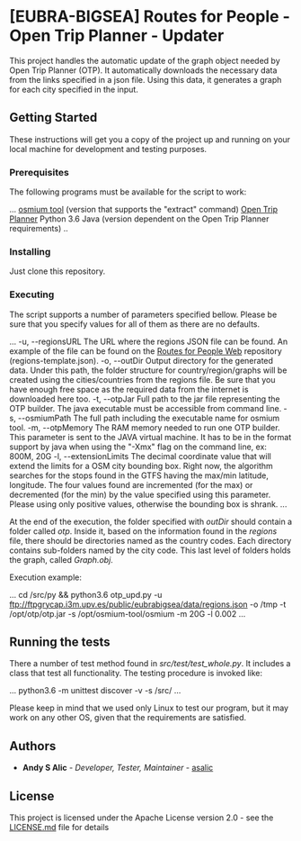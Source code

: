 # [EUBRA-BIGSEA] Routes for People - Open Trip Planner - Updater

This project handles the automatic update of the graph object needed by Open Trip Planner (OTP). 
It automatically downloads the necessary data from the links specified in a json file.
Using this data, it generates a graph for each city specified in the input.

## Getting Started

These instructions will get you a copy of the project up and running on your local machine for development and testing purposes. 

### Prerequisites

The following programs must be available for the script to work:

...
[osmium tool](https://github.com/osmcode/osmium-tool) (version that supports the "extract" command)
[Open Trip Planner](https://github.com/opentripplanner/OpenTripPlanner)
Python 3.6
Java (version dependent on the Open Trip Planner requirements)
..

### Installing

Just clone this repository.

### Executing

The script supports a number of parameters specified bellow.
Please be sure that you specify values for all of them as there are no defaults.

...
	-u, --regionsURL		The URL where the regions JSON file can be found. An example of the file can be found on the [Routes for People Web](https://github.com/asalic/rfp-web) repository (regions-template.json). 
    -o, --outDir 			Output directory for the generated data. Under this path, the folder structure for country/region/graphs will be created using the cities/countries from the regions file. Be sure that you have enough free space as the required data from the internet is downloaded here too.
    -t, --otpJar   			Full path to the jar file representing the OTP builder. The java executable must be accessible from command line.
    -s, --osmiumPath		The full path including the executable name for osmium tool.
    -m, --otpMemory			The RAM memory needed to run one OTP builder. This parameter is sent to the JAVA virtual machine. It has to be in the format support by java when using the "-Xmx" flag on the command line, ex: 800M, 20G
    -l, --extensionLimits	The decimal coordinate value that will extend the limits for a OSM city bounding box. Right now, the algorithm searches for the stops found in the GTFS having the max/min latitude, longitude. The four values found are incremented (for the max) or decremented (for the min) by the value specified using this parameter. Please using only positive values, otherwise the bounding box is shrank. 
...

At the end of the execution, the folder specified with *outDir* should contain a folder called *otp*.
Inside it, based on the information found in the *regions* file, there should be directories named as the country codes.
Each directory contains sub-folders named by the city code.
This last level of folders holds the graph, called *Graph.obj*. 

Execution example:

...
cd <git cloned dir>/src/py && python3.6 otp_upd.py -u ftp://ftpgrycap.i3m.upv.es/public/eubrabigsea/data/regions.json -o /tmp -t /opt/otp/otp.jar -s /opt/osmium-tool/osmium -m 20G -l 0.002
...

## Running the tests

There a number of test method found in *src/test/test_whole.py*.
It includes a class that test all functionality.
The testing procedure is invoked like:

...
python3.6 -m unittest discover -v -s <git cloned dir>/src/
...

Please keep in mind that we used only Linux to test our program, but it may work on any other OS, given that the requirements are satisfied.

## Authors

* **Andy S Alic** - *Developer, Tester, Maintainer* - [asalic](https://github.com/asalic)

## License

This project is licensed under the Apache License version 2.0 - see the [LICENSE.md](LICENSE.md) file for details
